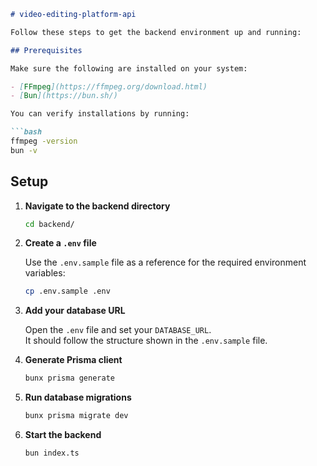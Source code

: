 ```markdown
# video-editing-platform-api

Follow these steps to get the backend environment up and running:

## Prerequisites

Make sure the following are installed on your system:

- [FFmpeg](https://ffmpeg.org/download.html)  
- [Bun](https://bun.sh/)

You can verify installations by running:

```bash
ffmpeg -version
bun -v
```

## Setup

1. **Navigate to the backend directory**

   ```bash
   cd backend/
   ```

2. **Create a `.env` file**

   Use the `.env.sample` file as a reference for the required environment variables:

   ```bash
   cp .env.sample .env
   ```

3. **Add your database URL**

   Open the `.env` file and set your `DATABASE_URL`.  
   It should follow the structure shown in the `.env.sample` file.

4. **Generate Prisma client**

   ```bash
   bunx prisma generate
   ```

5. **Run database migrations**

   ```bash
   bunx prisma migrate dev
   ```

6. **Start the backend**

   ```bash
   bun index.ts
```
